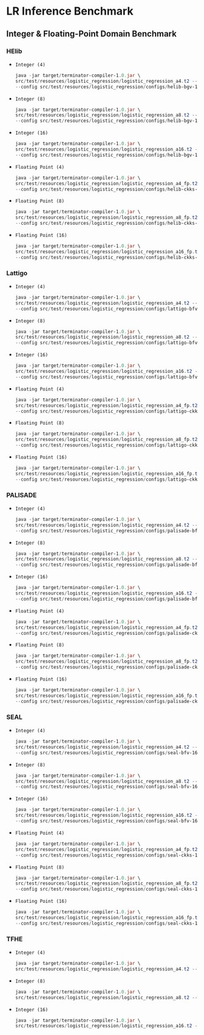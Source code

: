 # LR Inference Benchmark
## Integer & Floating-Point Domain Benchmark

### HElib
* `Integer (4)`
  ```powershell
  java -jar target/terminator-compiler-1.0.jar \
  src/test/resources/logistic_regression/logistic_regression_a4.t2 --HELIB \
  --config src/test/resources/logistic_regression/configs/helib-bgv-128-int.config
  ```
* `Integer (8)`
  ```powershell
  java -jar target/terminator-compiler-1.0.jar \
  src/test/resources/logistic_regression/logistic_regression_a8.t2 --HELIB \
  --config src/test/resources/logistic_regression/configs/helib-bgv-128-int.config
  ```
* `Integer (16)`
  ```powershell
  java -jar target/terminator-compiler-1.0.jar \
  src/test/resources/logistic_regression/logistic_regression_a16.t2 --HELIB \
  --config src/test/resources/logistic_regression/configs/helib-bgv-128-int.config
  ```
* `Floating Point (4)`
  ```powershell
  java -jar target/terminator-compiler-1.0.jar \
  src/test/resources/logistic_regression/logistic_regression_a4_fp.t2 --HELIB \
  --config src/test/resources/logistic_regression/configs/helib-ckks-128-fp.config
  ```
* `Floating Point (8)`
  ```powershell
  java -jar target/terminator-compiler-1.0.jar \
  src/test/resources/logistic_regression/logistic_regression_a8_fp.t2 --HELIB \
  --config src/test/resources/logistic_regression/configs/helib-ckks-128-fp.config
  ```
* `Floating Point (16)`
  ```powershell
  java -jar target/terminator-compiler-1.0.jar \
  src/test/resources/logistic_regression/logistic_regression_a16_fp.t2 --HELIB \
  --config src/test/resources/logistic_regression/configs/helib-ckks-128-fp.config
  ```

### Lattigo
* `Integer (4)`
  ```powershell
  java -jar target/terminator-compiler-1.0.jar \
  src/test/resources/logistic_regression/logistic_regression_a4.t2 --LATTIGO \
  --config src/test/resources/logistic_regression/configs/lattigo-bfv-16k-128-int.config
  ```
* `Integer (8)`
  ```powershell
  java -jar target/terminator-compiler-1.0.jar \
  src/test/resources/logistic_regression/logistic_regression_a8.t2 --LATTIGO \
  --config src/test/resources/logistic_regression/configs/lattigo-bfv-16k-128-int.config
  ```
* `Integer (16)`
  ```powershell
  java -jar target/terminator-compiler-1.0.jar \
  src/test/resources/logistic_regression/logistic_regression_a16.t2 --LATTIGO \
  --config src/test/resources/logistic_regression/configs/lattigo-bfv-16k-128-int.config
  ```
* `Floating Point (4)`
  ```powershell
  java -jar target/terminator-compiler-1.0.jar \
  src/test/resources/logistic_regression/logistic_regression_a4_fp.t2 --LATTIGO \
  --config src/test/resources/logistic_regression/configs/lattigo-ckks-16k-128-fp.config
  ```
* `Floating Point (8)`
  ```powershell
  java -jar target/terminator-compiler-1.0.jar \
  src/test/resources/logistic_regression/logistic_regression_a8_fp.t2 --LATTIGO \
  --config src/test/resources/logistic_regression/configs/lattigo-ckks-16k-128-fp.config
  ```
* `Floating Point (16)`
  ```powershell
  java -jar target/terminator-compiler-1.0.jar \
  src/test/resources/logistic_regression/logistic_regression_a16_fp.t2 --LATTIGO \
  --config src/test/resources/logistic_regression/configs/lattigo-ckks-16k-128-fp.config
  ```

### PALISADE
* `Integer (4)`
  ```powershell
  java -jar target/terminator-compiler-1.0.jar \
  src/test/resources/logistic_regression/logistic_regression_a4.t2 --PALISADE \
  --config src/test/resources/logistic_regression/configs/palisade-bfv-16k-128-int.config
  ```
* `Integer (8)`
  ```powershell
  java -jar target/terminator-compiler-1.0.jar \
  src/test/resources/logistic_regression/logistic_regression_a8.t2 --PALISADE \
  --config src/test/resources/logistic_regression/configs/palisade-bfv-16k-128-int.config
  ```
* `Integer (16)`
  ```powershell
  java -jar target/terminator-compiler-1.0.jar \
  src/test/resources/logistic_regression/logistic_regression_a16.t2 --PALISADE \
  --config src/test/resources/logistic_regression/configs/palisade-bfv-16k-128-int.config
  ```
* `Floating Point (4)`
  ```powershell
  java -jar target/terminator-compiler-1.0.jar \
  src/test/resources/logistic_regression/logistic_regression_a4_fp.t2 --PALISADE \
  --config src/test/resources/logistic_regression/configs/palisade-ckks-16k-128-fp.config
  ```
* `Floating Point (8)`
  ```powershell
  java -jar target/terminator-compiler-1.0.jar \
  src/test/resources/logistic_regression/logistic_regression_a8_fp.t2 --PALISADE \
  --config src/test/resources/logistic_regression/configs/palisade-ckks-16k-128-fp.config
  ```
* `Floating Point (16)`
  ```powershell
  java -jar target/terminator-compiler-1.0.jar \
  src/test/resources/logistic_regression/logistic_regression_a16_fp.t2 --PALISADE \
  --config src/test/resources/logistic_regression/configs/palisade-ckks-16k-128-fp.config
  ```

### SEAL
* `Integer (4)`
  ```powershell
  java -jar target/terminator-compiler-1.0.jar \
  src/test/resources/logistic_regression/logistic_regression_a4.t2 --SEAL \
  --config src/test/resources/logistic_regression/configs/seal-bfv-16k-128-int.config
  ```
* `Integer (8)`
  ```powershell
  java -jar target/terminator-compiler-1.0.jar \
  src/test/resources/logistic_regression/logistic_regression_a8.t2 --SEAL \
  --config src/test/resources/logistic_regression/configs/seal-bfv-16k-128-int.config
  ```
* `Integer (16)`
  ```powershell
  java -jar target/terminator-compiler-1.0.jar \
  src/test/resources/logistic_regression/logistic_regression_a16.t2 --SEAL \
  --config src/test/resources/logistic_regression/configs/seal-bfv-16k-128-int.config
  ```
* `Floating Point (4)`
  ```powershell
  java -jar target/terminator-compiler-1.0.jar \
  src/test/resources/logistic_regression/logistic_regression_a4_fp.t2 --SEAL \
  --config src/test/resources/logistic_regression/configs/seal-ckks-16k-128-fp.config
  ```
* `Floating Point (8)`
  ```powershell
  java -jar target/terminator-compiler-1.0.jar \
  src/test/resources/logistic_regression/logistic_regression_a8_fp.t2 --SEAL \
  --config src/test/resources/logistic_regression/configs/seal-ckks-16k-128-fp.config
  ```
* `Floating Point (16)`
  ```powershell
  java -jar target/terminator-compiler-1.0.jar \
  src/test/resources/logistic_regression/logistic_regression_a16_fp.t2 --SEAL \
  --config src/test/resources/logistic_regression/configs/seal-ckks-16k-128-fp.config
  ```

### TFHE
* `Integer (4)`
  ```powershell
  java -jar target/terminator-compiler-1.0.jar \
  src/test/resources/logistic_regression/logistic_regression_a4.t2 --TFHE --w 16
  ```
* `Integer (8)`
  ```powershell
  java -jar target/terminator-compiler-1.0.jar \
  src/test/resources/logistic_regression/logistic_regression_a8.t2 --TFHE --w 16
  ```
* `Integer (16)`
  ```powershell
  java -jar target/terminator-compiler-1.0.jar \
  src/test/resources/logistic_regression/logistic_regression_a16.t2 --TFHE --w 16
  ```
